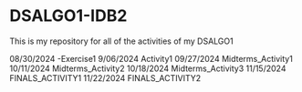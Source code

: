 # DSALGO1-IDB2
This is my repository for all of the activities of my DSALGO1

08/30/2024 -Exercise1
9/06/2024 Activity1
09/27/2024 Midterms_Activity1
10/11/2024 Midterms_Activity2
10/18/2024 Midterms_Activity3
11/15/2024 FINALS_ACTIVITY1
11/22/2024 FINALS_ACTIVITY2
